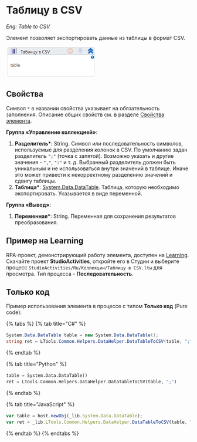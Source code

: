 # Таблицу в CSV

*Eng: Table to CSV*

[](<../../../.gitbook/assets/image (100) (1) (1) (1) (1) (1) (1) (1) (2) (107).png>)

Элемент позволяет экспортировать данные из таблицы в формат CSV.

![](<../../../.gitbook/assets/image (435).png>)


## Свойства
Символ `*` в названии свойства указывает на обязательность заполнения. Описание общих свойств см. в разделе [Свойства элемента](https://docs.primo-rpa.ru/primo-rpa/primo-studio/process/elements#svoistva-elementa).


**Группа «Управление коллекцией»**:
 
1. **Разделитель\***: String. Символ или последовательность символов, используемые для разделения колонок в CSV. По умолчанию задан разделитель `";"`  (точка с запятой). Возможно указать и другие значения - `","`, `":"`  и т. д.  Выбранный разделитель должен быть уникальным и не использоваться внутри значений в таблице. Иначе это может привести к некорректному разделению значений и сдвигу таблицы.
2. **Таблица\***: [System.Data.DataTable](https://learn.microsoft.com/ru-ru/dotnet/api/system.data.datatable?view=net-7.0). Таблица, которую необходимо экспортировать. Указывается в виде переменной.


**Группа «Вывод»**:

1. **Переменная\***: String. Переменная для сохранения результатов преобразования.

## Пример на Learning

RPA-проект, демонстрирующий работу элемента, доступен на [Learning](https://github.com/PrimoRPA/Learning/tree/master). Скачайте проект **StudioActivities**, откройте его в Студии и выберите процесс `StudioActivities/Ru/Коллекции/Таблицу в CSV.ltw` для просмотра. Тип процесса - **Последовательность**.

## Только код

Пример использования элемента в процессе с типом **Только код** (Pure code):

{% tabs %}
{% tab title="C#" %}
```csharp
System.Data.DataTable table = new System.Data.DataTable();
string ret = LTools.Common.Helpers.DataHelper.DataTableToCSV(table, ";");
```
{% endtab %}

{% tab title="Python" %}
```python
table = System.Data.DataTable()
ret = LTools.Common.Helpers.DataHelper.DataTableToCSV(table, ";")
```
{% endtab %}

{% tab title="JavaScript" %}
```javascript
var table = host.newObj(_lib.System.Data.DataTable);
var ret = _lib.LTools.Common.Helpers.DataHelper.DataTableToCSV(table, ";");
```
{% endtab %}
{% endtabs %}
